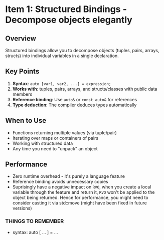 # Item 1: Structured Bindings - Decompose objects elegantly

## Overview

Structured bindings allow you to decompose objects (tuples, pairs, arrays, structs) into individual variables in a single declaration.

## Key Points

1. **Syntax**: `auto [var1, var2, ...] = expression;`
2. **Works with**: tuples, pairs, arrays, and structs/classes with public data members
3. **Reference binding**: Use `auto&` or `const auto&` for references
4. **Type deduction**: The compiler deduces types automatically

## When to Use

- Functions returning multiple values (via tuple/pair)
- Iterating over maps or containers of pairs
- Working with structured data
- Any time you need to "unpack" an object

## Performance

- Zero runtime overhead - it's purely a language feature
- Reference binding avoids unnecessary copies
- Suprisingly have a negative impact on `RVO`, when you create a local variable through the feature and return it, `RVO` won't be applied to the object being returned. Hence for performance, you might need to consider casting it via std::move (might have been fixed in future versions)

### THINGS TO REMEMBER
* syntax: auto [ ... ] = ...
